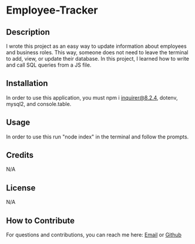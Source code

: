# Employee-Tracker

## Description

I wrote this project as an easy way to update information about employees and business roles. This way, someone does not need to leave the terminal to add, view, or update their database. In this project, I learned how to write and call SQL queries from a JS file.

## Installation

In order to use this application, you must npm i inquirer@8.2.4, dotenv, mysql2, and console.table.

## Usage

In order to use this run "node index" in the terminal and follow the prompts.

## Credits

N/A

## License

N/A

## How to Contribute

For questions and contributions, you can reach me here:
[Email](mailto:bielinskilucas@gmail.com)
or
[Github](https://github.com/LucasBielinski)
